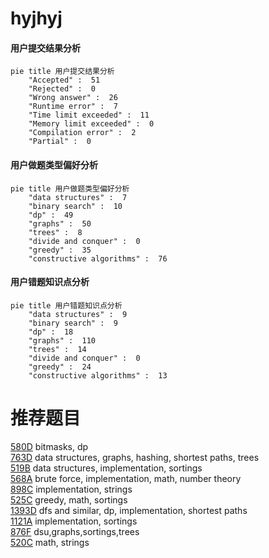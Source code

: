 # hyjhyj

<!-- tabs:start -->



#### **用户提交结果分析**

```mermaid
pie title 用户提交结果分析
    "Accepted" :  51
    "Rejected" :  0
    "Wrong answer" :  26
    "Runtime error" :  7
    "Time limit exceeded" :  11
    "Memory limit exceeded" :  0
    "Compilation error" :  2
    "Partial" :  0
```

#### **用户做题类型偏好分析**

```mermaid
pie title 用户做题类型偏好分析
    "data structures" :  7
    "binary search" :  10
    "dp" :  49
    "graphs" :  50
    "trees" :  8
    "divide and conquer" :  0
    "greedy" :  35
    "constructive algorithms" :  76
```
#### **用户错题知识点分析**

```mermaid
pie title 用户错题知识点分析
    "data structures" :  9
    "binary search" :  9
    "dp" :  18
    "graphs" :  110
    "trees" :  14
    "divide and conquer" :  0
    "greedy" :  24
    "constructive algorithms" :  13
```



<!-- tabs:end -->
# 推荐题目
[580D](https://codeforces.com/contest/580/problem/D)		bitmasks,
                        dp		  
[763D](https://codeforces.com/contest/763/problem/D)		data structures,
                        graphs,
                        hashing,
                        shortest paths,
                        trees		  
[519B](https://codeforces.com/contest/519/problem/B)		data structures,
                        implementation,
                        sortings		  
[568A](https://codeforces.com/contest/568/problem/A)		brute force,
                        implementation,
                        math,
                        number theory		  
[898C](https://codeforces.com/contest/898/problem/C)		implementation,
                        strings		  
[525C](https://codeforces.com/contest/525/problem/C)		greedy,
                        math,
                        sortings		  
[1393D](https://codeforces.com/contest/1393/problem/D)		dfs and similar,
                        dp,
                        implementation,
                        shortest paths		  
[1121A](https://codeforces.com/contest/1121/problem/A)		implementation,
                        sortings		  
[876F](https://codeforces.com/contest/876/problem/F)		dsu,graphs,sortings,trees		  
[520C](https://codeforces.com/contest/520/problem/C)		math,
                        strings		  
